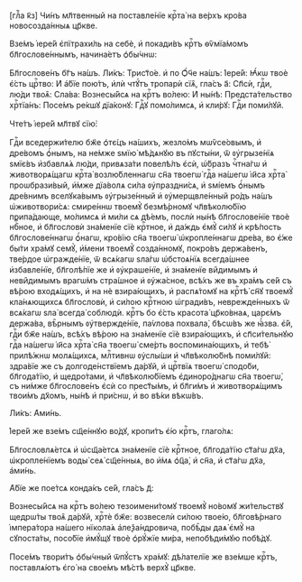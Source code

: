 [глⷡ҇а к҃з] Чи́нъ мл҃твенный на поставле́нїе крⷭ҇та̀ на ве́рхъ кро́ва
новосозда́нныѧ цр҃кве.

Взе́мъ і҆ере́й є҆пїтрахи́ль на себѐ, и҆ покади́въ крⷭ҇тъ ѳѷмїа́момъ
бл҃гослове́ннымъ, начина́етъ ѻ҆бы́чнѡ:

Бл҃гослове́нъ бг҃ъ на́шъ. Ли́къ: Трист҃о́е. и҆ по Ѻ҆́ч҃е на́шъ: І҆ере́й: Ꙗ҆́кѡ
твоѐ є҆́сть црⷭ҇тво: И҆ а҆́бїе пою́тъ, и҆лѝ чтꙋ́тъ тропарѝ сїѧ̑, гла́съ а҃:
Сп҃сѝ, гдⷭ҇и, лю́ди твоѧ̑: Сла́ва: Вознесы́йсѧ на крⷭ҇тъ во́лею: И҆ ны́нѣ:
Предста́тельство хрⷭ҇тїа́нъ: Посе́мъ ре́кшꙋ дїа́конꙋ: Гдⷭ҇ꙋ помо́лимсѧ, и҆
кли́рꙋ: Гдⷭ҇и поми́лꙋй.

Чте́тъ і҆ере́й мл҃твꙋ сїю̀:

Гдⷭ҇и вседержи́телю бж҃е ѻ҆тє́цъ на́шихъ, жезло́мъ мѡѷсе́овымъ, и҆ дре́вомъ
ѻ҆́нымъ, на не́мже ѕмїю̀ мѣ́дѧнꙋю въ пꙋсты́ни, ѿ ᲂу҆грызе́нїѧ ѕмїє́въ и҆збавлѧ́ѧ
лю́ди, привѧза́ти повелѣ́лъ є҆сѝ, ѡ҆́бразъ чⷭ҇тна́гѡ и҆ животворѧ́щагѡ крⷭ҇та̀
возлю́бленнагѡ сн҃а твоегѡ̀ гдⷭ҇а на́шегѡ і҆и҃са хрⷭ҇та̀ проѡбрази́вый, и҆́мже
дїа́волѧ си́ла ᲂу҆праздни́сѧ, и҆ ѕмі́емъ ѻ҆́нымъ дре́внимъ вселꙋка́вымъ
ᲂу҆грызе́нный и҆ ᲂу҆мерщвле́нный ро́дъ на́шъ ѡ҆животвори́сѧ: смире́ннѡ твоемꙋ̀
безмѣ́рномꙋ чл҃вѣколю́бїю припа́дающе, мо́лимсѧ и҆ ми́ли сѧ дѣ́емъ, послѝ ны́нѣ
бл҃гослове́нїе твоѐ нбⷭ҇ное, и҆ бл҃гословѝ зна́менїе сїѐ крⷭ҇тное, и҆ да́ждь
є҆мꙋ̀ си́лꙋ и҆ крѣ́пость бл҃гослове́ннагѡ ѻ҆́нагѡ, кро́вїю сн҃а твоегѡ̀
ѡ҆кропле́ннагѡ дре́ва, во є҆́же бы́ти хра́мꙋ семꙋ̀, и҆́мени твоемꙋ̀ созда́нномꙋ,
покро́въ держа́венъ, тве́рдое ѡ҆гражде́нїе, ѿ всѧ́кагѡ ѕла́гѡ ѡ҆бстоѧ́нїѧ
всегда́шнее и҆збавле́нїе, бл҃голѣ́пїе же и҆ ᲂу҆краше́нїе, и҆ зна́менїе ви̑димымъ
и҆ неви̑димымъ врагѡ́мъ стра́шное и҆ ᲂу҆жа́сное, всѣ́хъ же въ хра́мъ се́й съ
вѣ́рою входѧ́щихъ, и҆ на нѐ взира́ющихъ, и҆ распѧ́томꙋ на крⷭ҇тѣ̀ сн҃ꙋ твоемꙋ̀
кла́нѧющихсѧ бл҃гословѝ, и҆ си́лою крⷭ҇тною ѡ҆гради́въ, неврежде́нныхъ ѿ
всѧ́кагѡ ѕла̀ всегда̀ соблюдѝ. крⷭ҇тъ бо є҆́сть красота̀ цр҃ко́внаѧ, царє́мъ
держа́ва, вѣ̑рнымъ ᲂу҆твержде́нїе, па́ѵлова похвала̀, бѣсѡ́въ же ꙗ҆́зва. є҆́й,
гдⷭ҇и бж҃е на́шъ, всѣ́хъ вѣ́рою на зна́менїе сїѐ взира́ющихъ, и҆ сп҃си́тельнꙋю
гдⷭ҇а на́шегѡ і҆и҃са хрⷭ҇та̀ сн҃а твоегѡ̀ сме́рть воспомина́ющихъ, и҆ тебѣ̀
прилѣ́жнѡ молѧ́щихсѧ, млⷭ҇тивнѡ ᲂу҆слы́ши и҆ чл҃вѣколю́бнѣ поми́лꙋй: здра́вїе же
съ долгоде́нствїемъ да́рꙋй, и҆ црⷭ҇твїѧ твоегѡ̀ сподо́би, бл҃года́тїю, и҆
щедро́тами, и҆ чл҃вѣколю́бїемъ є҆диноро́днагѡ сн҃а твоегѡ̀, съ ни́мже
бл҃гослове́нъ є҆сѝ со прест҃ы́мъ, и҆ бл҃ги́мъ и҆ животворѧ́щимъ твои́мъ дх҃омъ,
ны́нѣ и҆ при́снѡ, и҆ во вѣ́ки вѣкѡ́въ.

Ли́къ: А҆ми́нь.

І҆ере́й же взе́мъ сщ҃е́ннꙋю во́дꙋ, кропи́тъ є҆́ю крⷭ҇тъ, глаго́лѧ:

Бл҃гословлѧ́етсѧ и҆ ѡ҆сщ҃а́етсѧ зна́менїе сїѐ крⷭ҇тное, бл҃года́тїю ст҃а́гѡ
дх҃а, ѡ҆кропле́нїемъ воды̀ сеѧ̀ сщ҃е́нныѧ, во и҆́мѧ ѻ҆ц҃а̀, и҆ сн҃а, и҆ ст҃а́гѡ
дх҃а, а҆ми́нь.

А҆́бїе же пое́тсѧ конда́къ се́й, гла́съ д҃:

Вознесы́йсѧ на крⷭ҇тъ во́лею тезоимени́томꙋ твоемꙋ̀ но́вомꙋ жи́тельствꙋ
щедрѡ́ты твоѧ̑ да́рꙋй, хрⷭ҇тѐ бж҃е: возвеселѝ си́лою твое́ю, бл҃говѣ́рнаго
і҆мпера́тора на́шего нїкола́ѧ а҆леѯа́ндровича, побѣ̑ды даѧ̀ є҆мꙋ̀ на сꙋпоста́ты,
посо́бїе и҆мꙋ́щꙋ твоѐ ѻ҆рꙋ́жїе ми́ра, непобѣди́мꙋю побѣ́дꙋ.

Посе́мъ твори́тъ ѻ҆бы́чный ѿпꙋ́стъ хра́мꙋ: дѣ́лателїе же взе́мше крⷭ҇тъ,
поставлѧ́ютъ є҆го̀ на свое́мъ мѣ́стѣ верхꙋ̀ цр҃кве.

